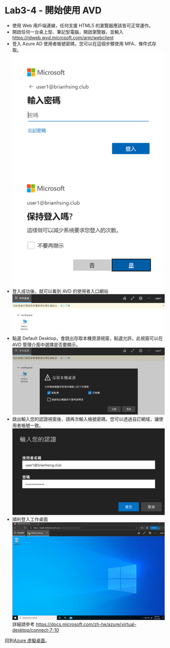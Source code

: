 # Lab3-4 - 開始使用 AVD

- 使用 Web 用戶端連線，任何支援 HTML5 的瀏覽器應該皆可正常運作。<br>
- 開啟任何一台桌上型、筆記型電腦，開啟瀏覽器，並輸入 https://rdweb.wvd.microsoft.com/arm/webclient<br>
- 登入 Azure AD 使用者帳號密碼，您可以在這個步驟使用 MFA、條件式存取。<br>
![GITHUB](https://github.com/BrianHsing/Azure-Virtual-Desktop/blob/master/Lab1/use1.png "use1")
![GITHUB](https://github.com/BrianHsing/Azure-Virtual-Desktop/blob/master/Lab1/use2.png "use2")<br>
- 登入成功後，就可以看到 AVD 的使用者入口網站<br>
![GITHUB](https://github.com/BrianHsing/Azure-Virtual-Desktop/blob/master/Lab1/use3.png "use3")<br>
- 點選 Default Desktop，會跳出存取本機資源視窗，點選允許。此視窗可以在 AVD 管理介面中選擇是否要顯示。<br>
![GITHUB](https://github.com/BrianHsing/Azure-Virtual-Desktop/blob/master/Lab1/use4.png "use4")<br>
- 跳出輸入您的認證視窗後，請再次輸入帳號密碼，您可以透過自訂網域，讓使用者帳號一致。<br>
![GITHUB](https://github.com/BrianHsing/Azure-Virtual-Desktop/blob/master/Lab1/use5.png "use5")<br>
- 順利登入工作桌面<br>
![GITHUB](https://github.com/BrianHsing/Azure-Virtual-Desktop/blob/master/Lab1/use6.png "use6")<br>
詳細請參考 https://docs.microsoft.com/zh-tw/azure/virtual-desktop/connect-7-10<br>

回到[Azure 虛擬桌面](https://github.com/BrianHsing/Azure-Virtual-Desktop)。<br>